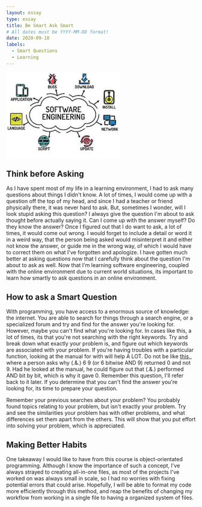 ```yaml
---
layout: essay
type: essay
title: Be Smart Ask Smart
# All dates must be YYYY-MM-DD format!
date: 2020-09-10
labels:
  - Smart Questions
  - Learning
---
```


<img width="60%" class="image" align="middle" src="../images/software-engineering.jpg">

## Think before Asking
As I have spent most of my life in a learning environment, I had to ask many questions about things I didn't know. A lot of times, I would come up with a question off the top of my head, and since I had a teacher or friend physically there, it was never hard to ask. But, sometimes I wonder, will I look stupid asking this question? I always give the question I'm about to ask thought before actually saying it. Can I come up with the answer myself? Do they know the answer? Once I figured out that I do want to ask, a lot of times, it would come out wrong. I would forget to include a detail or word it in a weird way, that the person being asked would misinterpret it and either not know the answer, or guide me in the wrong way, of which I would have to correct them on what I've forgotten and apologize. I have gotten much better at asking questions now that I carefully think about the question I'm about to ask as well. Now that I'm learning software engineering, coupled with the online environment due to current world situations, its important to learn how smartly to ask questions in an online environment.  

## How to ask a Smart Question 
With programming, you have access to a enormous source of knowledge: the internet. You are able to search for things through a search engine, or a specialized forum and try and find for the answer you're looking for. However, maybe you can't find what you're looking for. In cases like this, a lot of times, its that you're not searching with the right keywords. Try and break down what exactly your problem is, and figure out which keywords are associated with your problem. If you're having troubles with a particular function, looking at the manual for with will help A LOT. Do not be like [this,](https://stackoverflow.com/questions/27507393/using-bitwise-and-operation-in-haskell/27507468#27507468), where a person asks why (.&.) 6 9 (or 6 bitwise AND 9) returned 0 and not 9. Had he looked at the manual, he could figure out that (.&.) performed AND bit by bit, which is why it gave 0. Remember this question, I'll refer back to it later. If you determine that you can't find the answer you're looking for, its time to prepare your question.

Remember your previous searches about your problem? You probably found topics relating to your problem, but isn't exactly your problem. Try and see the similarities your problem has with other problems, and what differences set them apart from the others. This will show that you put effort into solving your problem, which is appreciated. 
## Making Better Habits
One takeaway I would like to have from this course is object-orientated programming. Although I know the importance of such a concept, I've always strayed to creating all-in-one files, as most of the projects I've worked on was always small in scale, so I had no worries with fixing potential errors that could arise. Hopefully, I will be able to format my code more efficiently through this method, and reap the benefits of changing my workflow from working in a single file to having a organized system of files.
